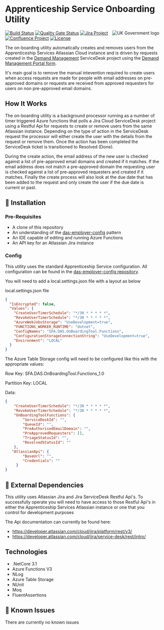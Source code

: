 ﻿# Apprenticeship Service Onboarding Utility

<img src="https://avatars.githubusercontent.com/u/9841374?s=200&v=4" align="right" alt="UK Government logo">

[![Build Status](https://dev.azure.com/sfa-gov-uk/Digital%20Apprenticeship%20Service/_apis/build/status/das-onboarding?repoName=SkillsFundingAgency%2Fdas-onboarding&branchName=refs%2Fpull%2F1%2Fmerge)](https://dev.azure.com/sfa-gov-uk/Digital%20Apprenticeship%20Service/_build/latest?definitionId=2440&repoName=SkillsFundingAgency%2Fdas-onboarding&branchName=refs%2Fpull%2F1%2Fmerge)
[![Quality Gate Status](https://sonarcloud.io/api/project_badges/measure?project=_projectId_&metric=alert_status)](https://sonarcloud.io/dashboard?id=SkillsFundingAgency_das-onboarding)
[![Jira Project](https://img.shields.io/badge/Jira-Project-blue)](https://skillsfundingagency.atlassian.net/secure/RapidBoard.jspa?rapidView=564&projectKey=QUAL)
[![Confluence Project](https://img.shields.io/badge/Confluence-Project-blue)](https://skillsfundingagency.atlassian.net/wiki/spaces/NDL/pages/1838612769/Service+Maturity)
[![License](https://img.shields.io/badge/license-MIT-lightgrey.svg?longCache=true&style=flat-square)](https://en.wikipedia.org/wiki/MIT_License)

The on-boarding utility automatically creates and removes users from the Apprenticeship Services Atlassian Cloud instance and is driven by requests created in the [Demand Management](https://skillsfundingagency.atlassian.net/jira/servicedesk/projects/DM/) ServiceDesk project using the [Demand Management Portal form](https://skillsfundingagency.atlassian.net/servicedesk/customer/portal/1/group/1/create/14).

It's main goal is to remove the manual intevention required to create users when access requests are made for people with email addresses on pre-approved domains or requests are received from approved requesters for users on non pre-approved email domains.

## How It Works

The on-boarding utility is a background processor running as a number of timer triggered Azure functions that polls a Jira Cloud ServiceDesk project using a Restful Api for requests to create or remove users from the same Atlassian instance. Depending on the type of action in the ServiceDesk request the processor will either create the user with the details from the request or remove them. Once the action has been completed the ServiceDesk ticket is transitioned to Resolved (Done).

During the create action, the email address of the new user is checked against a list of pre-approved email domains and created if it matches. If the email address does not match a pre-approved domain the requesting user is checked against a list of pre-approved requesters and created if it matches. Finally the create process will also look at the due date that has been added to the request and only create the user if the due date is current or past.

## 🚀 Installation

### Pre-Requisites

* A clone of this repository
* An understanding of the [das-employer-config](https://github.com/SkillsFundingAgency/das-employer-config) pattern
* An IDE capable of editing and running Azure Functions
* An API key for an Atlassian Jira instance

### Config

This utility uses the standard Apprenticeship Service configuration. All configuration can be found in the [das-employer-config repository](https://github.com/SkillsFundingAgency/das-employer-config).

You will need to add a local.settings.json file with a layout as below

local.settings.json file
```json
{
  "IsEncrypted": false,
  "Values": {
    "CreateUserTimerSchedule": "*/30 * * * * *",
    "RevokeUserTimerSchedule": "*/30 * * * * *",
    "AzureWebJobsStorage": "UseDevelopment=true",
    "FUNCTIONS_WORKER_RUNTIME": "dotnet",    
    "ConfigNames": "SFA.DAS.OnBoardingTool.Functions",
    "ConfigurationStorageConnectionString": "UseDevelopment=true",
    "Environment": "LOCAL"
  }
}
```

The Azure Table Storage config will need to be configured like this with the appropriate values:

Row Key: SFA.DAS.OnBoardingTool.Functions_1.0

Partition Key: LOCAL

Data:

```json
{    
    "CreateUserTimerSchedule": "*/30 * * * * *",
    "RevokeUserTimerSchedule": "*/30 * * * * *",
    "OnBoardingToolFunctions": {
        "ServiceDeskId": "",
        "QueueId": "",
        "PreAuthorisedEmailDomain": "",
        "PreApprovedRequesters": [],
        "TriageStatusId": "",
        "ResolvedStatusId": ""
    }, 
   "AtlassianApi": {
        "BaseUrl": "",
        "Credentials": ""
     }
}
```

## 🔗 External Dependencies

This utility uses Atlassian Jira and Jira ServiceDesk Restful Api's. To successfully operate you will need to have access to those Restful Api's in either the Apprenticeship Services Atlassian instance or one that you control for development purposes

The Api documentation can currently be found here:

* https://developer.atlassian.com/cloud/jira/platform/rest/v3/
* https://developer.atlassian.com/cloud/jira/service-desk/rest/intro/

## Technologies

* .NetCore 3.1
* Azure Functions V3
* NLog
* Azure Table Storage
* NUnit
* Moq
* FluentAssertions

## 🐛 Known Issues

There are currently no known issues